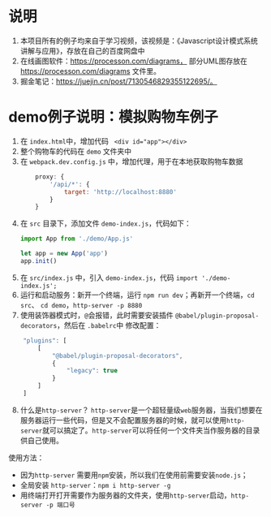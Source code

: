 # 说明
1. 本项目所有的例子均来自于学习视频，该视频是：《Javascript设计模式系统讲解与应用》，存放在自己的百度网盘中
2. 在线画图软件：https://processon.com/diagrams， 部分UML图存放在 https://processon.com/diagrams 文件里。
3. 掘金笔记：https://juejin.cn/post/7130546829355122695/。

# demo例子说明：模拟购物车例子
1. 在 `index.html`中，增加代码 ` <div id="app"></div>`
2. 整个购物车的代码在 `demo` 文件夹中
3. 在 `webpack.dev.config.js` 中，增加代理，用于在本地获取购物车数据
    ```js
        proxy: {
            '/api/*': {
                target: 'http://localhost:8880'
            }
        }
    ```
4. 在 `src` 目录下，添加文件 `demo-index.js`，代码如下：
    ```js
    import App from './demo/App.js'

    let app = new App('app')
    app.init()
    ```
5. 在 `src/index.js` 中，引入 `demo-index.js`，代码 `import './demo-index.js';`
6. 运行和启动服务：新开一个终端，运行 `npm run dev`；再新开一个终端，`cd src`、 `cd demo`，`http-server -p 8880`
7. 使用装饰器模式时，`@`会报错，此时需要安装插件 `@babel/plugin-proposal-decorators`，然后在 `.babelrc`中 修改配置：
```js
    "plugins": [
        [
            "@babel/plugin-proposal-decorators",
            {
                "legacy": true
            }
        ]
    ]
```
8. 什么是`http-server`？
`http-server`是一个超轻量级`web`服务器，当我们想要在服务器运行一些代码，但是又不会配置服务器的时候，就可以使用`http-server`就可以搞定了。`http-server`可以将任何一个文件夹当作服务器的目录供自己使用。

使用方法：
- 因为`http-server` 需要用`npm`安装，所以我们在使用前需要安装`node.js`；
- 全局安装 `http-server`：`npm i http-server -g`
- 用终端打开打开需要作为服务器的文件夹，使用`http-server`启动，`http-server -p 端口号`